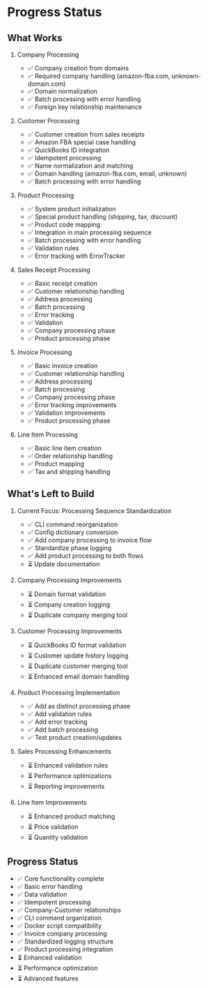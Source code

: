 # Progress Status

## What Works
1. Company Processing
   - ✅ Company creation from domains
   - ✅ Required company handling (amazon-fba.com, unknown-domain.com)
   - ✅ Domain normalization
   - ✅ Batch processing with error handling
   - ✅ Foreign key relationship maintenance

2. Customer Processing
   - ✅ Customer creation from sales receipts
   - ✅ Amazon FBA special case handling
   - ✅ QuickBooks ID integration
   - ✅ Idempotent processing
   - ✅ Name normalization and matching
   - ✅ Domain handling (amazon-fba.com, email, unknown)
   - ✅ Batch processing with error handling

3. Product Processing
   - ✅ System product initialization
   - ✅ Special product handling (shipping, tax, discount)
   - ✅ Product code mapping
   - ✅ Integration in main processing sequence
   - ✅ Batch processing with error handling
   - ✅ Validation rules
   - ✅ Error tracking with ErrorTracker

4. Sales Receipt Processing
   - ✅ Basic receipt creation
   - ✅ Customer relationship handling
   - ✅ Address processing
   - ✅ Batch processing
   - ✅ Error tracking
   - ✅ Validation
   - ✅ Company processing phase
   - ✅ Product processing phase

5. Invoice Processing
   - ✅ Basic invoice creation
   - ✅ Customer relationship handling
   - ✅ Address processing
   - ✅ Batch processing
   - ✅ Company processing phase
   - ✅ Error tracking improvements
   - ✅ Validation improvements
   - ✅ Product processing phase

6. Line Item Processing
   - ✅ Basic line item creation
   - ✅ Order relationship handling
   - ✅ Product mapping
   - ✅ Tax and shipping handling

## What's Left to Build

1. Current Focus: Processing Sequence Standardization
   - ✅ CLI command reorganization
   - ✅ Config dictionary conversion
   - ✅ Add company processing to invoice flow
   - ✅ Standardize phase logging
   - ✅ Add product processing to both flows
   - ⏳ Update documentation

2. Company Processing Improvements
   - ⏳ Domain format validation
   - ⏳ Company creation logging
   - ⏳ Duplicate company merging tool

3. Customer Processing Improvements
   - ⏳ QuickBooks ID format validation
   - ⏳ Customer update history logging
   - ⏳ Duplicate customer merging tool
   - ⏳ Enhanced email domain handling

4. Product Processing Implementation
   - ✅ Add as distinct processing phase
   - ✅ Add validation rules
   - ✅ Add error tracking
   - ✅ Add batch processing
   - ✅ Test product creation/updates

5. Sales Processing Enhancements
   - ⏳ Enhanced validation rules
   - ⏳ Performance optimizations
   - ⏳ Reporting improvements

6. Line Item Improvements
   - ⏳ Enhanced product matching
   - ⏳ Price validation
   - ⏳ Quantity validation

## Progress Status
- ✅ Core functionality complete
- ✅ Basic error handling
- ✅ Data validation
- ✅ Idempotent processing
- ✅ Company-Customer relationships
- ✅ CLI command organization
- ✅ Docker script compatibility
- ✅ Invoice company processing
- ✅ Standardized logging structure
- ✅ Product processing integration
- ⏳ Enhanced validation
- ⏳ Performance optimization
- ⏳ Advanced features
